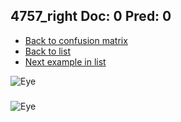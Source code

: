 ## 4757_right Doc: 0 Pred: 0
- [Back to confusion matrix](https://github.com/juliandewit/kaggle_retinopathy/blob/master/matrix.md)
- [Back to list](https://github.com/juliandewit/kaggle_retinopathy/blob/master/lists/00/list.md)
- [Next example in list](https://github.com/juliandewit/kaggle_retinopathy/blob/master/lists/00/47/4765_left.md)

![Eye](https://retinopaty.blob.core.windows.net/size1024/4757_right_0.jpeg)

### 

![Eye]()
